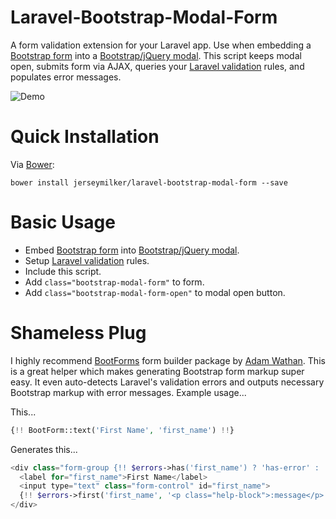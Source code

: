 # Laravel-Bootstrap-Modal-Form

A form validation extension for your Laravel app.  Use when embedding a [Bootstrap form](http://getbootstrap.com/css/#forms) into a [Bootstrap/jQuery modal](http://getbootstrap.com/javascript/#modals).  This script keeps modal open, submits form via AJAX, queries your [Laravel validation](http://laravel.com/docs/validation) rules, and populates error messages.

![Demo](http://zippy.gfycat.com/DefensiveFlickeringKilldeer.gif)

# Quick Installation

Via [Bower](http://bower.io):
```
bower install jerseymilker/laravel-bootstrap-modal-form --save
```

# Basic Usage

- Embed [Bootstrap form](http://getbootstrap.com/css/#forms) into [Bootstrap/jQuery modal](http://getbootstrap.com/javascript/#modals).
- Setup [Laravel validation](http://laravel.com/docs/validation) rules.
- Include this script.
- Add `class="bootstrap-modal-form"` to form.
- Add `class="bootstrap-modal-form-open"` to modal open button.

# Shameless Plug

I highly recommend [BootForms](http://github.com/adamwathan/bootforms) form builder package by [Adam Wathan](https://twitter.com/adamwathan).  This is a great helper which makes generating Bootstrap form markup super easy.  It even auto-detects Laravel's validation errors and outputs necessary Bootstrap markup with error messages.  Example usage...

This...
```php
{!! BootForm::text('First Name', 'first_name') !!}
```
Generates this...
```php
<div class="form-group {!! $errors->has('first_name') ? 'has-error' : '' !!}">
  <label for="first_name">First Name</label>
  <input type="text" class="form-control" id="first_name">
  {!! $errors->first('first_name', '<p class="help-block">:message</p>') !!}
</div>
```
